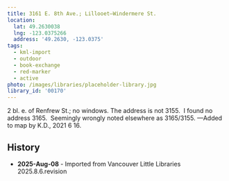 ```yaml
---
title: 3161 E. 8th Ave.; Lillooet—Windermere St.
location:
  lat: 49.2630038
  lng: -123.0375266
  address: '49.2630, -123.0375'
tags:
  - kml-import
  - outdoor
  - book-exchange
  - red-marker
  - active
photo: /images/libraries/placeholder-library.jpg
library_id: '00170'
---
```

2 bl. e. of Renfrew St.; no windows.
The address is not 3155.  I found no address 3165.  Seemingly wrongly noted elsewhere as 3165/3155.
—Added to map by K.D., 2021 6 16.

## History
- **2025-Aug-08** - Imported from Vancouver Little Libraries 2025.8.6.revision
